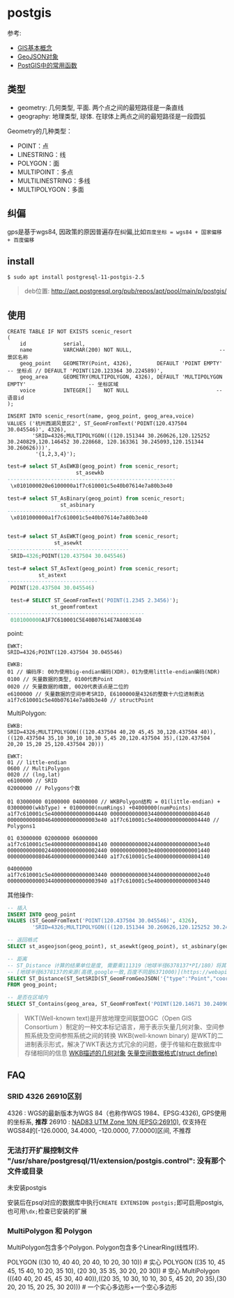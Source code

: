 # postgis
参考:
- [GIS基本概念](https://blog.csdn.net/alinshen/article/details/78503333)
- [GeoJSON对象](https://www.jianshu.com/p/5c6c6e76d4df)
- [PostGIS中的常用函数](https://my.oschina.net/weiwubunengxiao/blog/101290)

## 类型
- geometry: 几何类型, 平面. 两个点之间的最短路径是一条直线
- geography: 地理类型, 球体. 在球体上两点之间的最短路径是一段圆弧

Geometry的几种类型：
- POINT：点
- LINESTRING：线
- POLYGON：面
- MULTIPOINT：多点
- MULTILINESTRING：多线
- MULTIPOLYGON：多面

## 纠偏
gps是基于wgs84, 因政策的原因普遍存在纠偏,比如`百度坐标 = wgs84 + 国家偏移 + 百度偏移`

## install
```
$ sudo apt install postgresql-11-postgis-2.5
```

> deb位置: http://apt.postgresql.org/pub/repos/apt/pool/main/p/postgis/

## 使用
```
CREATE TABLE IF NOT EXISTS scenic_resort
(
    id            serial,
    name          VARCHAR(200) NOT NULL,                            -- 景区名称
    geog_point    GEOMETRY(Point, 4326),        DEFAULT 'POINT EMPTY'                    -- 坐标点 // DEFAULT 'POINT(120.123364 30.224589)',
    geog_area     GEOMETRY(MULTIPOLYGON, 4326), DEFAULT 'MULTIPOLYGON EMPTY'                    -- 坐标区域
    voice         INTEGER[]    NOT NULL                            --语音id
);

INSERT INTO scenic_resort(name, geog_point, geog_area,voice)
VALUES ('杭州西湖风景区2', ST_GeomFromText('POINT(120.437504 30.045546)', 4326),
        'SRID=4326;MULTIPOLYGON(((120.151344 30.260626,120.125252 30.240829,120.146452 30.228668, 120.163361 30.245093,120.151344 30.260626)))',
         '{1,2,3,4}');
```

```sql
test=# select ST_AsEWKB(geog_point) from scenic_resort;
                      st_asewkb
------------------------------------------------------
 \x0101000020e6100000a1f7c610001c5e40b07614e7a80b3e40

test=# select ST_AsBinary(geog_point) from scenic_resort;
                 st_asbinary
----------------------------------------------
 \x0101000000a1f7c610001c5e40b07614e7a80b3e40


test=# select ST_AsEWKT(geog_point) from scenic_resort;
               st_asewkt
---------------------------------------
 SRID=4326;POINT(120.437504 30.045546)

test=# select ST_AsText(geog_point) from scenic_resort;
          st_astext
-----------------------------
 POINT(120.437504 30.045546)

 test=# SELECT ST_GeomFromText('POINT(1.2345 2.3456)');
              st_geomfromtext
--------------------------------------------
 0101000000A1F7C610001C5E40B07614E7A80B3E40
```


point:
```
EWKT:
SRID=4326;POINT(120.437504 30.045546)

EWKB:
01 // 编码序: 00为使用big-endian编码(XDR)，01为使用little-endian编码(NDR)
0100 // 矢量数据的类型, 0100代表Point
0020 // 矢量数据的维数, 0020代表该点是二位的
e6100000 // 矢量数据的空间参考SRID, E6100000是4326的整数十六位进制表达
a1f7c610001c5e40b07614e7a80b3e40 // structPoint
```

MultiPolygon:
```
EWKB:
SRID=4326;MULTIPOLYGON(((120.437504 40,20 45,45 30,120.437504 40)),((120.437504 35,10 30,10 10,30 5,45 20,120.437504 35),(120.437504 20,20 15,20 25,120.437504 20)))

EWKT:
01 // little-endian
0600 // MultiPolygon
0020 // (lng,lat)
e6100000 // SRID
02000000 // Polygons个数

01 03000000 01000000 04000000 // WKBPolygon结构 = 01(little-endian) + 03000000(wkbType) + 01000000(numRings) +04000000(numPoints)
a1f7c610001c5e400000000000004440 00000000000034400000000000804640 00000000008046400000000000003e40 a1f7c610001c5e400000000000004440 // Polygons1

01 03000000 02000000 06000000
a1f7c610001c5e400000000000804140 00000000000024400000000000003e40 00000000000024400000000000002440 0000000000003e400000000000001440 00000000008046400000000000003440 a1f7c610001c5e400000000000804140

04000000
a1f7c610001c5e400000000000003440 00000000000034400000000000002e40 00000000000034400000000000003940 a1f7c610001c5e400000000000003440
```

其他操作:
```sql
-- 插入
INSERT INTO geog_point
VALUES (ST_GeomFromText('POINT(120.437504 30.045546)', 4326),
        'SRID=4326;MULTIPOLYGON(((120.151344 30.260626,120.125252 30.240829,120.146452 30.228668, 120.163361 30.245093,120.151344 30.260626)))');

-- 返回格式
SELECT st_asgeojson(geog_point), st_asewkt(geog_point), st_asbinary(geog_point) FROM geog_point;

-- 距离
-- ST_Distance 计算的结果单位是度, 需要乘111319（地球半径6378137*PI/180）将其转化为米
-- [地球半径6378137的来源(高德,google一致,百度不同是6371000)](https://webapi.amap.com/maps?v=1.4.14)
SELECT ST_Distance(ST_SetSRID(ST_GeomFromGeoJSON('{"type":"Point","coordinates":[120.151344,30.260626]}'), 4326), geog_point)*111319
FROM geog_point;

-- 是否在区域内
SELECT ST_Contains(geog_area, ST_GeomFromText('POINT(120.14671 30.240904)', 4326)) FROM geog_point;
```

> WKT(Well-known text)是开放地理空间联盟OGC（Open GIS Consortium ）制定的一种文本标记语言，用于表示矢量几何对象、空间参照系统及空间参照系统之间的转换
> WKB(well-known binary) 是WKT的二进制表示形式，解决了WKT表达方式冗余的问题，便于传输和在数据库中存储相同的信息
> [WKB描述的几何对象](https://blog.csdn.net/yaoxiaochuang/article/details/53117693)
> [矢量空间数据格式(struct define)](https://www.cnblogs.com/marsprj/archive/2013/02/08/2909452.html)

## FAQ
### SRID 4326 26910区别
4326 : WGS的最新版本为WGS 84（也称作WGS 1984、EPSG:4326), GPS使用的坐标系, **推荐**
26910 : [NAD83 UTM Zone 10N (EPSG:26910)](https://epsg.io/26910), 仅支持在WGS84的[-126.0000, 34.4000, -120.0000, 77.0000]区间, 不推荐

### 无法打开扩展控制文件 "/usr/share/postgresql/11/extension/postgis.control": 没有那个文件或目录
未安装postgis

安装后在psql对应的数据库中执行`CREATE EXTENSION postgis;`即可启用postgis, 也可用`\dx;`检查已安装的扩展

### MultiPolygon 和 Polygon
MultiPolygon包含多个Polygon.
Polygon包含多个LinearRing(线性环).

POLYGON ((30 10, 40 40, 20 40, 10 20, 30 10)) # 实心
POLYGON ((35 10, 45 45, 15 40, 10 20, 35 10), (20 30, 35 35, 30 20, 20 30)) # 空心
MultiPolygon (((40 40, 20 45, 45 30, 40 40)),((20 35, 10 30, 10 10, 30 5, 45 20, 20 35),(30 20, 20 15, 20 25, 30 20))) # 一个实心多边形+一个空心多边形